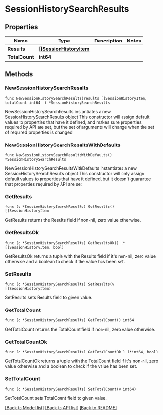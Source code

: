 # SessionHistorySearchResults

## Properties

Name | Type | Description | Notes
------------ | ------------- | ------------- | -------------
**Results** | [**[]SessionHistoryItem**](SessionHistoryItem.md) |  | 
**TotalCount** | **int64** |  | 

## Methods

### NewSessionHistorySearchResults

`func NewSessionHistorySearchResults(results []SessionHistoryItem, totalCount int64, ) *SessionHistorySearchResults`

NewSessionHistorySearchResults instantiates a new SessionHistorySearchResults object
This constructor will assign default values to properties that have it defined,
and makes sure properties required by API are set, but the set of arguments
will change when the set of required properties is changed

### NewSessionHistorySearchResultsWithDefaults

`func NewSessionHistorySearchResultsWithDefaults() *SessionHistorySearchResults`

NewSessionHistorySearchResultsWithDefaults instantiates a new SessionHistorySearchResults object
This constructor will only assign default values to properties that have it defined,
but it doesn't guarantee that properties required by API are set

### GetResults

`func (o *SessionHistorySearchResults) GetResults() []SessionHistoryItem`

GetResults returns the Results field if non-nil, zero value otherwise.

### GetResultsOk

`func (o *SessionHistorySearchResults) GetResultsOk() (*[]SessionHistoryItem, bool)`

GetResultsOk returns a tuple with the Results field if it's non-nil, zero value otherwise
and a boolean to check if the value has been set.

### SetResults

`func (o *SessionHistorySearchResults) SetResults(v []SessionHistoryItem)`

SetResults sets Results field to given value.


### GetTotalCount

`func (o *SessionHistorySearchResults) GetTotalCount() int64`

GetTotalCount returns the TotalCount field if non-nil, zero value otherwise.

### GetTotalCountOk

`func (o *SessionHistorySearchResults) GetTotalCountOk() (*int64, bool)`

GetTotalCountOk returns a tuple with the TotalCount field if it's non-nil, zero value otherwise
and a boolean to check if the value has been set.

### SetTotalCount

`func (o *SessionHistorySearchResults) SetTotalCount(v int64)`

SetTotalCount sets TotalCount field to given value.



[[Back to Model list]](../README.md#documentation-for-models) [[Back to API list]](../README.md#documentation-for-api-endpoints) [[Back to README]](../README.md)



